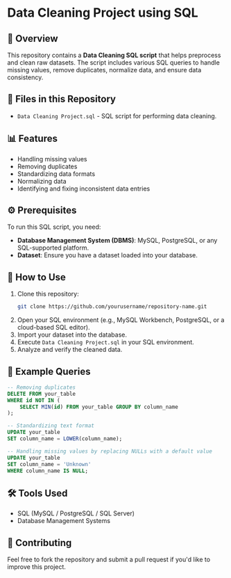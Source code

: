# Data Cleaning Project using SQL

## 📌 Overview
This repository contains a **Data Cleaning SQL script** that helps preprocess and clean raw datasets. The script includes various SQL queries to handle missing values, remove duplicates, normalize data, and ensure data consistency.

## 📂 Files in this Repository
- `Data Cleaning Project.sql` - SQL script for performing data cleaning.

## 📊 Features
- Handling missing values
- Removing duplicates
- Standardizing data formats
- Normalizing data
- Identifying and fixing inconsistent data entries

## ⚙️ Prerequisites
To run this SQL script, you need:
- **Database Management System (DBMS)**: MySQL, PostgreSQL, or any SQL-supported platform.
- **Dataset**: Ensure you have a dataset loaded into your database.

## 🚀 How to Use
1. Clone this repository:
   ```sh
   git clone https://github.com/yourusername/repository-name.git
   ```
2. Open your SQL environment (e.g., MySQL Workbench, PostgreSQL, or a cloud-based SQL editor).
3. Import your dataset into the database.
4. Execute `Data Cleaning Project.sql` in your SQL environment.
5. Analyze and verify the cleaned data.

## 📝 Example Queries
```sql
-- Removing duplicates
DELETE FROM your_table
WHERE id NOT IN (
    SELECT MIN(id) FROM your_table GROUP BY column_name
);

-- Standardizing text format
UPDATE your_table
SET column_name = LOWER(column_name);

-- Handling missing values by replacing NULLs with a default value
UPDATE your_table
SET column_name = 'Unknown'
WHERE column_name IS NULL;
```

## 🛠 Tools Used
- SQL (MySQL / PostgreSQL / SQL Server)
- Database Management Systems

## 🤝 Contributing
Feel free to fork the repository and submit a pull request if you'd like to improve this project.


